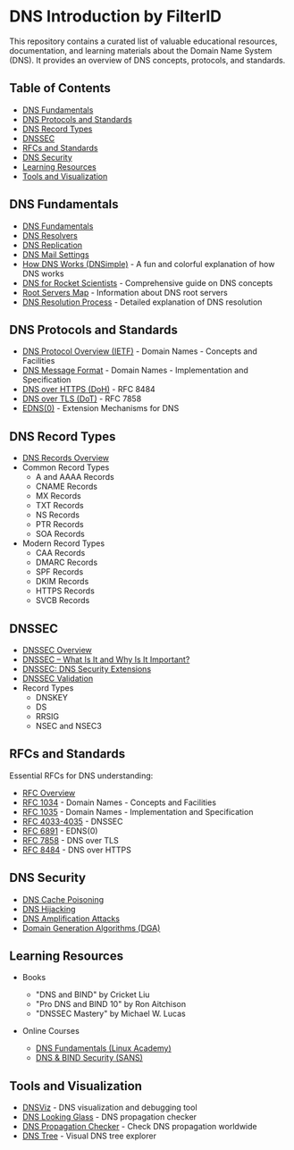 # DNS Introduction by FilterID

This repository contains a curated list of valuable educational resources, documentation, and learning materials about the Domain Name System (DNS). It provides an overview of DNS concepts, protocols, and standards.

## Table of Contents
- [DNS Fundamentals](#dns-fundamentals)
- [DNS Protocols and Standards](#dns-protocols-and-standards)
- [DNS Record Types](#dns-record-types)
- [DNSSEC](#dnssec)
- [RFCs and Standards](#rfcs-and-standards)
- [DNS Security](#dns-security)
- [Learning Resources](#learning-resources)
- [Tools and Visualization](#tools-and-visualization)

## DNS Fundamentals
- [DNS Fundamentals](dns-fundamentals.md)
- [DNS Resolvers](dns-resolvers.md)
- [DNS Replication](dns-replication.md)
- [DNS Mail Settings](dns-mail-settings.md)
- [How DNS Works (DNSimple)](https://howdns.works/) - A fun and colorful explanation of how DNS works
- [DNS for Rocket Scientists](https://www.zytrax.com/books/dns/) - Comprehensive guide on DNS concepts
- [Root Servers Map](https://root-servers.org/) - Information about DNS root servers
- [DNS Resolution Process](https://www.cloudflare.com/learning/dns/what-is-dns/) - Detailed explanation of DNS resolution

## DNS Protocols and Standards
- [DNS Protocol Overview (IETF)](https://www.ietf.org/rfc/rfc1034.txt) - Domain Names - Concepts and Facilities
- [DNS Message Format](https://www.ietf.org/rfc/rfc1035.txt) - Domain Names - Implementation and Specification
- [DNS over HTTPS (DoH)](https://tools.ietf.org/html/rfc8484) - RFC 8484
- [DNS over TLS (DoT)](https://tools.ietf.org/html/rfc7858) - RFC 7858
- [EDNS(0)](https://tools.ietf.org/html/rfc6891) - Extension Mechanisms for DNS

## DNS Record Types
- [DNS Records Overview](dns-records.md)
- Common Record Types
  - A and AAAA Records
  - CNAME Records
  - MX Records
  - TXT Records
  - NS Records
  - PTR Records
  - SOA Records
- Modern Record Types
  - CAA Records
  - DMARC Records
  - SPF Records
  - DKIM Records
  - HTTPS Records
  - SVCB Records

## DNSSEC
- [DNSSEC Overview](dns-dnssec.md)
- [DNSSEC – What Is It and Why Is It Important?](https://www.icann.org/resources/pages/dnssec-what-is-it-why-important-2019-03-05-en)
- [DNSSEC: DNS Security Extensions](https://www.cloudflare.com/dns/dnssec/how-dnssec-works/)
- [DNSSEC Validation](https://www.internetsociety.org/deploy360/dnssec/)
- Record Types
  - DNSKEY
  - DS
  - RRSIG
  - NSEC and NSEC3

## RFCs and Standards
Essential RFCs for DNS understanding:
- [RFC Overview](dns-rfc.md)
- [RFC 1034](https://tools.ietf.org/html/rfc1034) - Domain Names - Concepts and Facilities
- [RFC 1035](https://tools.ietf.org/html/rfc1035) - Domain Names - Implementation and Specification
- [RFC 4033-4035](https://tools.ietf.org/html/rfc4033) - DNSSEC
- [RFC 6891](https://tools.ietf.org/html/rfc6891) - EDNS(0)
- [RFC 7858](https://tools.ietf.org/html/rfc7858) - DNS over TLS
- [RFC 8484](https://tools.ietf.org/html/rfc8484) - DNS over HTTPS

## DNS Security
- [DNS Cache Poisoning](https://www.cloudflare.com/learning/dns/dns-cache-poisoning/)
- [DNS Hijacking](https://www.icann.org/resources/pages/dns-hijacking-2019-01-17-en)
- [DNS Amplification Attacks](https://www.cloudflare.com/learning/ddos/dns-amplification-ddos-attack/)
- [Domain Generation Algorithms (DGA)](https://www.cloudflare.com/learning/dns/dns-security-threats/)

## Learning Resources
- Books
  - "DNS and BIND" by Cricket Liu
  - "Pro DNS and BIND 10" by Ron Aitchison
  - "DNSSEC Mastery" by Michael W. Lucas

- Online Courses
  - [DNS Fundamentals (Linux Academy)](https://linuxacademy.com/)
  - [DNS & BIND Security (SANS)](https://www.sans.org/)

## Tools and Visualization
- [DNSViz](https://dnsviz.net/) - DNS visualization and debugging tool
- [DNS Looking Glass](https://www.dns-lg.com/) - DNS propagation checker
- [DNS Propagation Checker](https://dnschecker.org/) - Check DNS propagation worldwide
- [DNS Tree](https://www.dnstree.com/) - Visual DNS tree explorer
